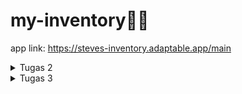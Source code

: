# my-inventory🌻🌼
app link: https://steves-inventory.adaptable.app/main

<details>
<summary>Tugas 2</summary>

#### Implementasi Model-View-Template (MVT) pada Django
**Steps:**
1.  Membuat proyek Django baru  
    * Membuat  dierktori dengan nama aplikasi yang diinginkan dan membuat file   dependencies seperti file [requirements](/requirements.txt) yang berisi kumpulan modul/library framework yang diperlukan.  
    * Menjalankan virtual environtment dengan menjalankan perintah `env\Scripts\activate.bat`.  
    * Menginstal dependencies tersebut dengan menjalankan perintah `pip install -r requirements.txt`.  
    * Setelah menginstall dependencies tersebut, buat poyek Django dengan perintah `django-admin startproject my_inventory .`
2.  Membuat aplikasi dengan nama main pada proyek tersebut.  
    Menjalankan perintah `python manage.py startapp main`. Django akan membuat direktori [main](/main) yang merupakan sebuah direktori aplikasi untuk mengkonfigurasi fungsionalitas pada aplikasi tersebut. Pada direktori tersebut juga terdapat file-file seperti  `models.py`, `views.py`, `urls.py`, dsb.
3.  Melakukan routing pada proyek agar dapat menjalankan aplikasi main.
    Agar dapat menjalankan aplikasi main, dalam `settings.py` tedapat variable `INSTALLED_APPS` dan tambahkan `main` ke dalam isi list tersebut. Hal tersebut berfungsi untuk mengakses model, tampilan, fungsi, dll pada aplikasi `main`
4.  Membuat model pada aplikasi main dengan nama Item dan memiliki atribut.  
    *  File `models.py` dalam direktori main membuat model `Item` yang menerapkan `models.Model` yang merupakan kelas dasar untuk mendefinisikan model pada Django.
    * Pada class tersebut, tambahkan atribut-atribut seperti `name`, `amount`, dan `description`
    * Sertakan pula tipe data yang ssesuai seperti `CharField`, `IntegerField`, dan `TextField`.
    * Agar perubahan pada model dapat dideteksi dalam proyek, jalankan `python manage.py makemigrations` untuk mekciptakan perubahan model.
    * Jalankan perintah `python manage.py migrate` untuk mengimplementasikan perubahan model tersebut.
5.  Membuat sebuah fungsi pada views.py untuk dikembalikan ke dalam sebuah template HTML
    * Tambahkan kode `from django.shortcuts import render` pada file `views.py` dalam folder `main`. kode tersebut berguna untuk me-render tampilan HTML menggunakan data yang ada
    * Membuat fungsi `show_main` pada `views.py` yang menerima parameter `request`
    * Tambahkan variable berupa directory berisi data yang akan diteruskan ke tampilan HTML
    * Fungsi `show_main` tersebut mereturn fungsi render yang meneruskan 3 argumen, yaitu `request`, `main.html`(nama file html yang menjadi target untuk merender data tersebut), dan `context`.
6.  Membuat sebuah routing pada `urls.py` aplikasi main untuk memetakan fungsi yang telah dibuat pada `views.py`.
    * Membuat file `urls.py` dalam folder `main`
    * Mengimport `path` dari library `django.urls` dan fungsi `show_main` dari file views.py yang berada di main.
    * Tambahkan variable `urlpatterns` yang berbentuk list.
    * Tambahkan pola URL menggunakan fungsi `path` 
    * Pada parameter fungsi path,  masukan fungsi `show_main` yang sudah di import pada fungsi tersebut.
7.  Melakukan deployment ke Adaptable terhadap aplikasi yang sudah dibuat.
    * Sign in Adaptable menggunakan GitHub, dan sambungkan repository
    * Pilih repository yag akan dibuat menjadi web
    * Pilih `Python App Template` sebagai template deployment dan `PostgreSQL`sebagai tipe basis data yang akan digunakan.
    * Sesuaikan python yang digunakan pada perangkat
    * Tambahkan `Start Command` yang berisi dengan perintah `python manage.py migrate && gunicorn my_inventory.wsgi`
    * Ceklis `HTTP Listener on PORT`
    * Klik `Deploy App`

**Bagan yang berisi request client ke web aplikasi berbasis Django**
![bagan-django](https://github.com/nadriha/my-inventory/assets/116888619/caa929ae-6fe5-4845-a346-6f64004d2dc4)

Pada bagan tersebut dilihat bahwa request datang dari user yang ditangkap oleh `urls.py`. Kemudian oleh `urls.py` diteruskan ke `views.py` yang akan memproses request tersebut. `views.py` meminta `models.py` mengakses database untuk mengambil data dan akan dikembalikan lagi ke `models.py` dan diteruskan lagi ke `views.py`. Data yang sudah didapat dari `views.py` render oleh `template` dan diberikan lagi ke `views.py` untuk menjadi response kepada user.

**Mengapa kita menggunakan virtual environment? Apakah kita tetap dapat membuat aplikasi web berbasis Django tanpa menggunakan virtual environment?**  
Kita tetap dapat membuat aplikasi web berbasis Django tanpa menggunakan virtual environment, tetapi dianjurkan untuk menggunakan virtual environment karena dengan menggunakan virtual environment, kita membuat lingkungan yang terisolasi yang tidak saling terkait dan dapat diaktifkan atau dinonaktifkan sesuai kebutuhan. Hal tersebut bisa digunakan untuk mengelola dependencies proyek secara terpisah dan memungkinkan menggunakan versi Django dan Python yang berbeda.

**Jelaskan apakah itu MVC, MVT, MVVM dan perbedaan dari ketiganya.**
* **MVC(Model-View-Controller)**
Membagi kode aplikasi dibagi menjadi 3 komponen, yaitu untuk 
a. Model: Komponen untuk menyimpan data aplikasi, tidak ada kaitannya dengan tampilan aplikasi. Model berfungsi untuk komunikasi dengan database dan jaringan.  
b. View: Komoponen untuk membuat UI yang mengatur tampilan dari data yang diterima dari Model.  
c. Controller: Penghubung antara View dan Model. Mengandung logika dari aplikasi.
* **MVT (Model-View-Template)**
Sama seperti MVC, kode dibagi aplikasi dibagi menjadi 3 komponen, yaitu  
a. Model: Tempat untuk data seperti dalam MVC.  
b. View: Komponen untuk membuat tampilan, sama seperti dalam MVC.    
c. Template: Komponen untuk mengatur bagaimana data ditampilkan di tampilan.
Mirip dengan MVC tetapi perbedaan terdapat komponen `Template` yang berperan sebagai komponen untuk menampilkan page content dan biasanya berisi kode HTML yang merender data.
* **MVVM (Model-View-ViewModel)**  
Sama juga seperti MVC, kode dibagi aplikasi dibagi menjadi 3 komponen, yaitu  
a. Model: Komponen ini berfungsi sebagai tempat untuk data aplikasi  
b. View: Kode yang akan ditampilkan pada layar aplikasi, memberi tahu ViewModel tentang input dari pengguna, dan tidak ada logika aplikasi di dalam komponen ini.  
c. ViewModel: Perantara antara Model Dan View. Komponen ini menyediakan dan menjaga koneksi aliran data dan memastikan jika data berubah pada model, maka tampilan juga diperbaharui.  
Perbedaan terdapat pada ViewModel yang hanya menjadi jembatan antara Model dan View

</details>

<details>
<summary>Tugas 3</summary>

#### Form dan Data Delivery

**Apa perbedaan antara form POST dan form GET dalam Django?**
Method GET dan POST digunakan untuk mengirim data dari client ke server dalam HTTP, tetapi perbedaan utama antara keduanya adalah bahwa method GET membawa parameter permintaan yang ditambahkan dalam string URLnya, sedangkan POST membawa parameter permintaan dalam body, yang membuatnya lebih aman dalam pengiriman data dari client ke server.  
contoh:  
GET = https://www.google.com/search?q=<b>whats+get+method</b>..  
POST = https://www.dummyweb.com/submit-form

**Apa perbedaan utama antara XML, JSON, dan HTML dalam konteks pengiriman data?**
* **XML**  
XML adalah markup language yang diguankan untuk menyimpan dan mengirimkan data. XML didefinisikan sebagai aturan untuk mengubah dokumen menjadi sebuah kode yang dapat dibaca oleh mesin dan juga manusia. XML memiliki fleksibilitas yang tinggi karena dapat digunakan untuk mendefinisikan tipe data yang bebas. XML menggunakan sintaks yang berbasis tag dengan elemen yang diapit oleh tanda kurung sudut (<>).  

* **JSON**  
Berbeda dari XML, JSON merupakan format file berbasis teks yang mudah dibaca oleh manusia yang umumnya digunakan dalam proses pertukaran data antara server dan client. JSON menggunakan sintaksis yang berbasis objek dengan pasangan nama-nilai yang diapit oleh kurung kurawal {} seperti dictionary pada python. JSON digunakan secara luas dalam pengembangan web untuk pertukaran data antara server dan klien.  

* **HTML**  
Sama seperti XML, HTML adalah markup language yang digunakan untuk membuat halaman website dan aplikasi web. HTML biasanya digunakan dalam pembuatan tampilan dan struktur halaman web dan memiliki aturan yang lebih terbatas dibandingkan dengan XML dan JSON. HTML menggunakan sintaksis yang mirip dengan XML, tetapi memiliki tujuan yang berbeda dan penamaan tipe data lebih terbatas.  

**Mengapa JSON sering digunakan dalam pertukaran data antara aplikasi web modern?**  
JSON sering digunakan dalam pertukaran data karena dapat mempermudah proses pertukaran data dan mengolah proses data pada web. JSON memiliki format teks yang ringan dan memiliki format data yang mudah diurai tanpa perlu menulis banyak kode dalam berbagai bahasa pemrograman yang berbeda. Hal ini menjadikan JSON sangat efisien dalam mentransfer dan menggunakan data tidak seperti pada XML.

**Jelaskan bagaimana cara kamu mengimplementasikan checklist di atas secara step-by-step**  
1.  Membuat input form untuk menambahkan objek model pada app sebelumnya.
    *   Membuat file `forms.py` untuk menyimpan forms code dengan mengimport `ModelForm`
    *   Menambahkan class `ItemForm` yang akan menerima input dari user dan ditambahkan ke model `Item`
    *   Membuat function `create_item` pada `views.py` untuk memproses hasil input yang user berikan. 
    *   Menambahkan path url `create_item` agar bisa menampilkan `create_item.html` dan menjalankan fungsi `create_item`
  
2. Menambahkan 5 fungsi views untuk melihat objek yang sudah ditambahkan dalam format HTML, XML, JSON, XML by ID, dan JSON by ID.
    *   Pada `views.py` dalam direktori `main`, import `HttpResponse` dan `Serializer` yang digunakan untuk mentranslate objek model menjadi format yang diinginkan dan ditampilkan pada web.
    *   Membuat function yang menerima input dari user, mengambil data dari model dan mengembalikan HTTP Response dengan data yang sudah diubah ke format yang diinginkan   

    ```ruby
        def show_xml(request):
    data = Item.objects.all()
    return HttpResponse(serializers.serialize("xml", data), content_type="application/xml")

    def show_json(request):
        data = Item.objects.all()
        return HttpResponse(serializers.serialize("json", data), content_type="application/json")
    ```
    *   Jika request membutuhkan `id`, masukkan parameter `id` yang dimuat pada variabel ke dalam fungsi, dan data akan difilter sesuai `id` yang dinput yang terdapat pada variable `pk` pada model.   

    ```ruby
    def show_xml_by_id(request, id):
        data = Item.objects.filter(pk=id)
        return HttpResponse(serializers.serialize("xml", data), content_type="application/xml")

    def show_json_by_id(request, id):
        data = Item.objects.filter(pk=id)
        return HttpResponse(serializers.serialize("json", data), content_type="application/json")
    ```
3. Membuat routing URL untuk masing-masing views yang telah ditambahkan pada poin 2.
    *   Buat path dalam `urls.py` dalam direktori `main` untuk menampilkan respons dari function yang dibuat.  

    ```ruby
        path('xml/', show_xml, name='show_xml'), 
        path('json/', show_json, name='show_json'), 
    ```
    *   Pada request yang membutuhkan `id`, masukkan variable `id` yang akan dicari ke dalam endpoint tersebut.  

    ```ruby
        path('xml/<int:id>/', show_xml_by_id, name='show_xml_by_id'),
        path('json/<int:id>/', show_json_by_id, name='show_json_by_id'), 
    ```
**Postman**  
*<b>HTML</b>
![image](https://github.com/nadriha/my-inventory/assets/116888619/9586608a-434e-4582-9e6b-93f7dec75b56)
* <b>JSON</b>
![image](https://github.com/nadriha/my-inventory/assets/116888619/9dd8d41b-2fed-4c66-97db-54cc3fe7a16e)
* <b>XML</b>
![image](https://github.com/nadriha/my-inventory/assets/116888619/b2ebcc9d-524d-44c5-9636-bc6b1b9eb5f6)
* <b>JSON by ID</b>
![image](https://github.com/nadriha/my-inventory/assets/116888619/99bca72b-e2c2-4ede-8b23-867236d99ada)
* <b>XML by ID</b>
![image](https://github.com/nadriha/my-inventory/assets/116888619/f33b1c2d-4a90-4479-96cf-2e6908979cca)


</details>


